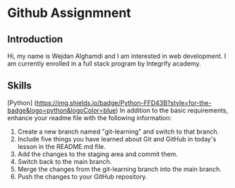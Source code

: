 # Github Assignmnent

## Introduction 
Hi, my name is Wejdan Alghamdi and I am interested in web development. I am currently enrolled in a full stack program by Integrify academy.


## Skills

[Python] (https://img.shields.io/badge/Python-FFD43B?style=for-the-badge&logo=python&logoColor=blue)
In addition to the basic requirements, enhance your readme file with the following information:

1. Create a new branch named "git-learning" and switch to that branch.
2. Include five things you have learned about Git and GitHub in today's lesson in the README.md file.
3. Add the changes to the staging area and commit them.
4. Switch back to the main branch.
5. Merge the changes from the git-learning branch into the main branch.
6. Push the changes to your GitHub repository.
